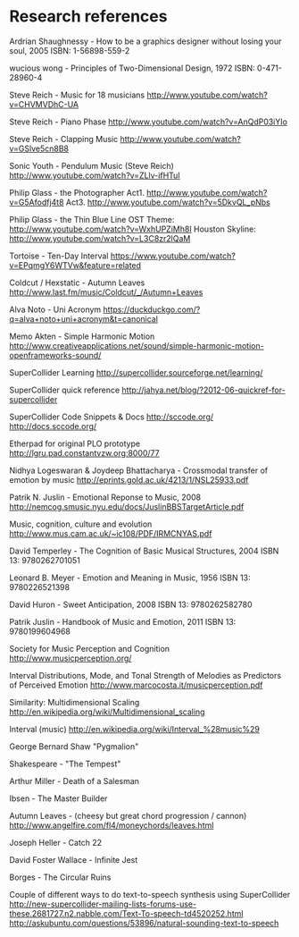Research references
=====================

Ardrian Shaughnessy - How to be a graphics designer without losing your soul, 2005
ISBN: 1-56898-559-2

wucious wong - Principles of Two-Dimensional Design, 1972
ISBN: 0-471-28960-4

Steve Reich - Music for 18 musicians
http://www.youtube.com/watch?v=CHVMVDhC-UA

Steve Reich - Piano Phase
http://www.youtube.com/watch?v=AnQdP03iYIo

Steve Reich - Clapping Music
http://www.youtube.com/watch?v=GSlve5cn8B8

Sonic Youth - Pendulum Music (Steve Reich)
http://www.youtube.com/watch?v=ZLlv-ifHTuI

Philip Glass - the Photographer
Act1. http://www.youtube.com/watch?v=G5Afodfj4t8
Act3. http://www.youtube.com/watch?v=5DkvQL_pNbs

Philip Glass - the Thin Blue Line OST
Theme: http://www.youtube.com/watch?v=WxhUPZiMh8I
Houston Skyline: http://www.youtube.com/watch?v=L3C8zr2lQaM

Tortoise - Ten-Day Interval
https://www.youtube.com/watch?v=EPqmgY6WTVw&feature=related

Coldcut / Hexstatic - Autumn Leaves 
http://www.last.fm/music/Coldcut/_/Autumn+Leaves

Alva Noto - Uni Acronym
https://duckduckgo.com/?q=alva+noto+uni+acronym&t=canonical

Memo Akten - Simple Harmonic Motion
http://www.creativeapplications.net/sound/simple-harmonic-motion-openframeworks-sound/

SuperCollider Learning
http://supercollider.sourceforge.net/learning/

SuperCollider quick reference
http://jahya.net/blog/?2012-06-quickref-for-supercollider

SuperCollider Code Snippets & Docs
http://sccode.org/
http://docs.sccode.org/

Etherpad for original PLO prototype
http://lgru.pad.constantvzw.org:8000/77

Nidhya Logeswaran & Joydeep Bhattacharya - Crossmodal transfer of emotion by music
http://eprints.gold.ac.uk/4213/1/NSL25933.pdf

Patrik N. Juslin - Emotional Reponse to Music, 2008
http://nemcog.smusic.nyu.edu/docs/JuslinBBSTargetArticle.pdf

Music, cognition, culture and evolution
http://www.mus.cam.ac.uk/~ic108/PDF/IRMCNYAS.pdf

David Temperley - The Cognition of Basic Musical Structures, 2004
ISBN 13: 9780262701051 
	
Leonard B. Meyer - Emotion and Meaning in Music, 1956
ISBN 13: 9780226521398

David Huron - Sweet Anticipation, 2008
ISBN 13: 9780262582780
	
Patrik Juslin - Handbook of Music and Emotion, 2011
ISBN 13: 9780199604968 

Society for Music Perception and Cognition
http://www.musicperception.org/

Interval Distributions, Mode, and Tonal Strength of
Melodies as Predictors of Perceived Emotion
http://www.marcocosta.it/musicperception.pdf

Similarity: Multidimensional Scaling
http://en.wikipedia.org/wiki/Multidimensional_scaling

Interval (music)
http://en.wikipedia.org/wiki/Interval_%28music%29

George Bernard Shaw
"Pygmalion"

Shakespeare - "The Tempest"

Arthur Miller - Death of a Salesman

Ibsen - The Master Builder

Autumn Leaves - (cheesy but great chord progression / cannon)
http://www.angelfire.com/fl4/moneychords/leaves.html

Joseph Heller - Catch 22

David Foster Wallace - Infinite Jest

Borges - The Circular Ruins

Couple of different ways to do text-to-speech synthesis using SuperCollider
http://new-supercollider-mailing-lists-forums-use-these.2681727.n2.nabble.com/Text-To-speech-td4520252.html
http://askubuntu.com/questions/53896/natural-sounding-text-to-speech
